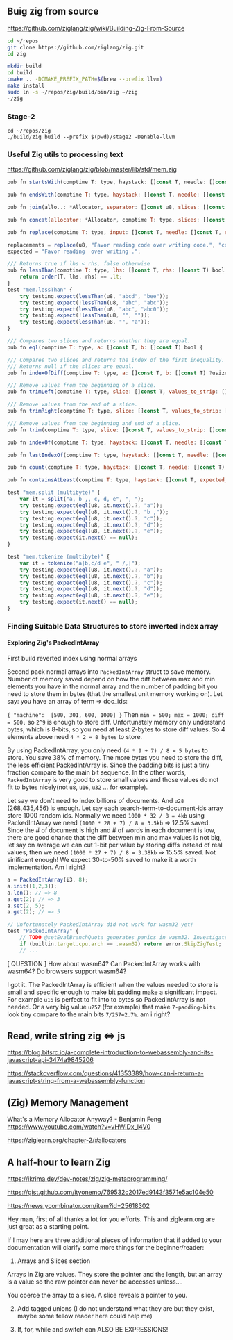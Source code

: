 ## Buig zig from source

https://github.com/ziglang/zig/wiki/Building-Zig-From-Source

```sh
cd ~/repos
git clone https://github.com/ziglang/zig.git
cd zig

mkdir build
cd build
cmake .. -DCMAKE_PREFIX_PATH=$(brew --prefix llvm)
make install
sudo ln -s ~/repos/zig/build/bin/zig ~/zig
~/zig
```
### Stage-2

```
cd ~/repos/zig
./build/zig build --prefix $(pwd)/stage2 -Denable-llvm
```

### Useful Zig utils to processing text

https://github.com/ziglang/zig/blob/master/lib/std/mem.zig

```js
pub fn startsWith(comptime T: type, haystack: []const T, needle: []const T) bool {

pub fn endsWith(comptime T: type, haystack: []const T, needle: []const T) bool {

pub fn join(allo..: *Allocator, separator: []const u8, slices: []const []const u8) ![]u8 {

pub fn concat(allocator: *Allocator, comptime T: type, slices: []const []const T) ![]T {

pub fn replace(comptime T: type, input: []const T, needle: []const T, replacement: []const T, output: []T) usize {

replacements = replace(u8, "Favor reading code over writing code.", "code", "", outp..);
expected = "Favor reading  over writing .";

/// Returns true if lhs < rhs, false otherwise
pub fn lessThan(comptime T: type, lhs: []const T, rhs: []const T) bool {
    return order(T, lhs, rhs) == .lt;
}
test "mem.lessThan" {
    try testing.expect(lessThan(u8, "abcd", "bee"));
    try testing.expect(!lessThan(u8, "abc", "abc"));
    try testing.expect(lessThan(u8, "abc", "abc0"));
    try testing.expect(!lessThan(u8, "", ""));
    try testing.expect(lessThan(u8, "", "a"));
}

/// Compares two slices and returns whether they are equal.
pub fn eql(comptime T: type, a: []const T, b: []const T) bool {

/// Compares two slices and returns the index of the first inequality.
/// Returns null if the slices are equal.
pub fn indexOfDiff(comptime T: type, a: []const T, b: []const T) ?usize {

/// Remove values from the beginning of a slice.
pub fn trimLeft(comptime T: type, slice: []const T, values_to_strip: []const T) []const T

/// Remove values from the end of a slice.
pub fn trimRight(comptime T: type, slice: []const T, values_to_strip: []const T) []const T

/// Remove values from the beginning and end of a slice.
pub fn trim(comptime T: type, slice: []const T, values_to_strip: []const T) []const T {

pub fn indexOf(comptime T: type, haystack: []const T, needle: []const T) ?usize {

pub fn lastIndexOf(comptime T: type, haystack: []const T, needle: []const T) ?usize {

pub fn count(comptime T: type, haystack: []const T, needle: []const T) usize {

pub fn containsAtLeast(comptime T: type, haystack: []const T, expected_count: usize, needle: []const T) bool {
```
```js
test "mem.split (multibyte)" {
    var it = split("a, b ,, c, d, e", ", ");
    try testing.expect(eql(u8, it.next().?, "a"));
    try testing.expect(eql(u8, it.next().?, "b ,"));
    try testing.expect(eql(u8, it.next().?, "c"));
    try testing.expect(eql(u8, it.next().?, "d"));
    try testing.expect(eql(u8, it.next().?, "e"));
    try testing.expect(it.next() == null);
}

test "mem.tokenize (multibyte)" {
    var it = tokenize("a|b,c/d e", " /,|");
    try testing.expect(eql(u8, it.next().?, "a"));
    try testing.expect(eql(u8, it.next().?, "b"));
    try testing.expect(eql(u8, it.next().?, "c"));
    try testing.expect(eql(u8, it.next().?, "d"));
    try testing.expect(eql(u8, it.next().?, "e"));
    try testing.expect(it.next() == null);
}
```

### Finding Suitable Data Structures to store inverted index array

#### Exploring Zig's PackedIntArray

First build reverted index using normal arrays

Second pack normal arrays into `PackedIntArray` struct to save memory. Number of memory saved depend on how the diff between max and min elements you have in the normal array and the number of padding bit you need to store them in bytes (that the smallest unit memory working on). Let say: you have an array of term => doc_ids: 

`{ "machine":  [500, 301, 600, 1000] }` Then `min = 500; max = 1000; diff = 500;` so `2^9` is enough to store diff. Unfortunately memory only understand bytes, which is 8-bits, so you need at least 2-bytes to store diff values. So 4 elements above need `4 * 2 = 8 bytes` to store.

By using PackedIntArray, you only need `(4 * 9 + 7) / 8 = 5 bytes` to store. You save 38% of memory. The more bytes you need to store the diff, the less efficient PackedIntArray is. Since the padding bits is just a tiny fraction compare to the main bit sequence. In the other words, `PackedIntArray` is very good to store small values and those values do not fit to bytes nicely(not `u8`, `u16`, `u32` ... for example).

Let say we don't need to index billions of documents. And `u28` (268,435,456) is enough.
Let say each search-term-to-document-ids array store 1000 random ids. Normally we need 
`1000 * 32 / 8 = 4kb` using PackedIntArray we need `(1000 * 28 + 7) / 8 = 3.5kb` => 12.5% saved. Since the # of document is high and # of words in each document is low, there are good chance that the diff between min and max values is not big, let say on average we can cut 1-bit per value by storing diffs instead of real values, then we need `(1000 * 27 + 7) / 8 = 3.38kb` => 15.5% saved. Not sinificant enough! We expect 30-to-50% saved to make it a worth implementation. Am I right?


```js Source: pack_int_array.zig
a = PackedIntArray(i3, 8);
a.init([1,2,3]);
a.len(); // => 8
a.get(2); // => 3
a.set(2, 5);
a.get(2); // => 5

// Unfortunately PackedIntArray did not work for wasm32 yet!
test "PackedIntArray" {
    // TODO @setEvalBranchQuota generates panics in wasm32. Investigate.
    if (builtin.target.cpu.arch == .wasm32) return error.SkipZigTest;
    // ...

```

[ QUESTION ] How about wasm64? Can PackedIntArray works with wasm64? Do browsers support wasm64?

I got it. The PackedIntArray is efficient when the values needed to store is small and specific enough to make bit padding make a significant impact. For example `u16` is perfect to fit into to bytes so PackedIntArray is not needed. Or a very big value `u257` (for example) that make `7-padding-bits` look tiny compare to the main bits `7/257=2.7%`. am i right?


## Read, write string zig <=> js

https://blog.bitsrc.io/a-complete-introduction-to-webassembly-and-its-javascript-api-3474a9845206

https://stackoverflow.com/questions/41353389/how-can-i-return-a-javascript-string-from-a-webassembly-function


## (Zig) Memory Management

What's a Memory Allocator Anyway? - Benjamin Feng
https://www.youtube.com/watch?v=vHWiDx_l4V0

https://ziglearn.org/chapter-2/#allocators


## A half-hour to learn Zig

https://ikrima.dev/dev-notes/zig/zig-metaprogramming/

https://gist.github.com/ityonemo/769532c2017ed9143f3571e5ac104e50

https://news.ycombinator.com/item?id=25618302

Hey man, first of all thanks a lot for you efforts. This and ziglearn.org are just great as a starting point.

If I may here are three additional pieces of information that if added to your documentation will clarify some more things for the beginner/reader:

1) Arrays and Slices section

Arrays in Zig are values. They store the pointer and the length, but an array is a value so the raw pointer can never be accesses unless....

You coerce the array to a slice. A slice reveals a pointer to you.

2) Add tagged unions (I do not understand what they are but they exist, maybe some fellow reader here could help me)

3) If, for, while and switch can ALSO BE EXPRESSIONS!
